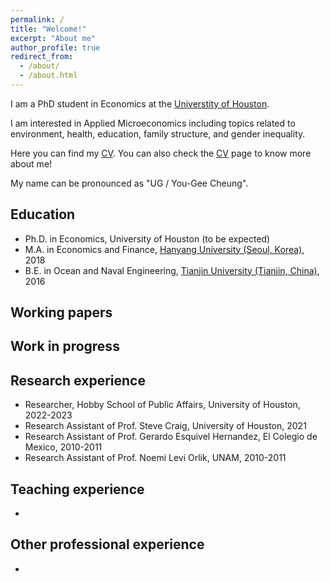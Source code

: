 ```yaml
---
permalink: /
title: "Welcome!"
excerpt: "About me"
author_profile: true
redirect_from:
  - /about/
  - /about.html
---
```


I am a PhD student in Economics at the [Universtity of Houston](https://www.uh.edu/class/economics/).

I am interested in Applied Microeconomics including topics related to environment, health, education, family structure, and gender inequality. 

Here you can find my <a href="/files/YujieZhang_CV.pdf">CV</a>. You can also check the [CV](https://yujiezhangecon.github.io/cv/) page to know more about me! 

My name can be pronounced as "UG / You-Gee Cheung". 

## Education

* Ph.D. in Economics, University of Houston (to be expected) 
* M.A. in Economics and Finance, [Hanyang University (Seoul, Korea)](https://site.hanyang.ac.kr/web/econeng/home), 2018 
* B.E. in Ocean and Naval Engineering, [Tianjin University (Tianjin, China)](http://www.tju.edu.cn/english/index.htm), 2016

## Working papers 

## Work in progress

## Research experience

* Researcher, Hobby School of Public Affairs, University of Houston, 2022-2023
* Research Assistant of Prof. Steve Craig, University of Houston, 2021
* Research Assistant of Prof. Gerardo Esquivel Hernandez, El Colegio de Mexico, 2010-2011
* Research Assistant of Prof. Noemi Levi Orlik, UNAM, 2010-2011

## Teaching experience

* 

## Other professional experience

* 
